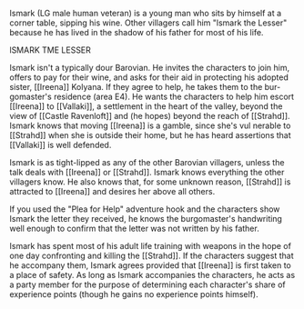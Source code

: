 Ismark (LG male human veteran) is a young man who sits by himself at a corner table, sipping his wine. Other villagers call him "lsmark the Lesser" because he has lived in the shadow of his father for most of his life.

lSMARK TME LESSER

Ismark isn't a typically dour Barovian. He invites the characters to join him, offers to pay for their wine, and asks for their aid in protecting his adopted sister, [[Ireena]] Kolyana. If they agree to help, he takes them to the bur­ gomaster's residence (area E4). He wants the characters to help him escort [[Ireena]] to [[Vallaki]], a settlement in the heart of the valley, beyond the view of [[Castle Ravenloft]] and (he hopes) beyond the reach of [[Strahd]]. Ismark knows that moving [[Ireena]] is a gamble, since she's vul­ nerable to [[Strahd]] when she is outside their home, but he has heard assertions that [[Vallaki]] is well defended.

Ismark is as tight-lipped as any of the other Barovian villagers, unless the talk deals with [[Ireena]] or [[Strahd]]. Ismark knows everything the other villagers know. He also knows that, for some unknown reason, [[Strahd]] is attracted to [[Ireena]] and desires her above all others.

If you used the "Plea for Help" adventure hook and the characters show Ismark the letter they received, he knows the burgomaster's handwriting well enough to confirm that the letter was not written by his father.

Ismark has spent most of his adult life training with weapons in the hope of one day confronting and killing the [[Strahd]]. If the characters suggest that he accompany them, Ismark agrees provided that [[Ireena]] is first taken to a place of safety. As long as Ismark accompanies the characters, he acts as a party member for the purpose of determining each character's share of experience points (though he gains no experience points himself).